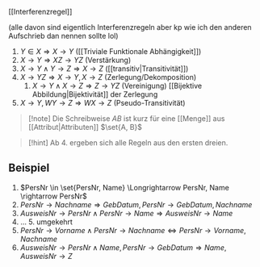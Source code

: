 [[Interferenzregel]]

(alle davon sind eigentlich Interferenzregeln aber kp wie ich den anderen Aufschrieb dan nennen sollte lol)

1. $Y \in X \Longrightarrow X \rightarrow Y$ ([[Triviale Funktionale Abhängigkeit]])
2. $X \rightarrow Y \Longrightarrow XZ \rightarrow YZ$ (Verstärkung)
3. $X \rightarrow Y \land Y \rightarrow Z \Longrightarrow X \rightarrow Z$ ([[transitiv|Transitivität]])
4. $X \rightarrow YZ \Longrightarrow X \rightarrow Y, X \rightarrow Z$ (Zerlegung/Dekomposition)
	1. $X \rightarrow Y \land X \rightarrow Z \Longrightarrow Z \rightarrow YZ$ (Vereinigung) [[Bijektive Abbildung|Bijektivität]] der Zerlegung
5. $X \rightarrow Y, WY \rightarrow Z \Longrightarrow WX \rightarrow Z$ (Pseudo-Transitivität)


> [!note] Die Schreibweise $AB$ ist kurz für eine [[Menge]] aus [[Attribut|Attributen]] $\set{A, B}$

> [!hint] Ab $4.$ ergeben sich alle Regeln aus den ersten dreien.

## Beispiel
1. $PersNr \in \set{PersNr, Name} \Longrightarrow PersNr, Name \rightarrow PersNr$
2. $PersNr \rightarrow Nachname \Longrightarrow GebDatum, PersNr \rightarrow GebDatum, Nachname$
4. $AusweisNr \rightarrow PersNr \land PersNr \rightarrow Name \Longrightarrow AusweisNr \rightarrow Name$
5. ... 5. umgekehrt 
6. $PersNr \rightarrow Vorname\land PersNr \rightarrow Nachname \Longleftrightarrow PersNr \rightarrow Vorname, Nachname$
7. $AusweisNr \rightarrow PersNr \land Name, PersNr \rightarrow GebDatum \Longrightarrow Name, AusweisNr \rightarrow Z$

